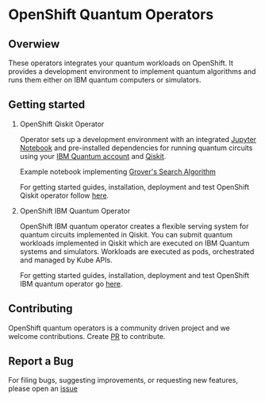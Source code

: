 
# OpenShift Quantum Operators

## Overwiew

These operators integrates your quantum workloads on OpenShift. It provides a development environment to implement quantum algorithms and runs them either on IBM quantum computers or simulators.

## Getting started

1. OpenShift Qiskit Operator

    Operator sets up a development environment with an integrated [Jupyter Notebook](https://jupyter.org/) and pre-installed dependencies for running quantum circuits using your [IBM Quantum account](https://quantum-computing.ibm.com/) and [Qiskit](https://qiskit.org/).

    Example notebook implementing [Grover's Search Algorithm](https://qiskit.org/textbook/ch-algorithms/grover.html)

    For getting started guides, installation, deployment and test OpenShift Qiskit operator follow [here](https://github.com/qiskit-community/openshift-quantum-operators/tree/master/operators-examples/openshift-qiskit-operator).

2. OpenShift IBM Quantum Operator

    OpenShift IBM quantum operator creates a flexible serving system for quantum circuits implemented in Qiskit.
    You can submit quantum workloads implemented in Qiskit which are executed on IBM Quantum systems and simulators. Workloads are executed as pods, orchestrated and managed by Kube APIs.

    For getting started guides, installation, deployment and test OpenShift IBM quantum operator go [here](https://github.com/qiskit-community/openshift-quantum-operators/tree/master/operators-examples/openshift-ibm-quantum-operator).

## Contributing

OpenShift quantum operators is a community driven project and we welcome contributions. Create [PR](https://github.com/qiskit-community/openshift-quantum-operators/pulls) to contribute.

## Report a Bug

For filing bugs, suggesting improvements, or requesting new features, please open an [issue](https://github.com/qiskit-community/openshift-quantum-operators/issues)
